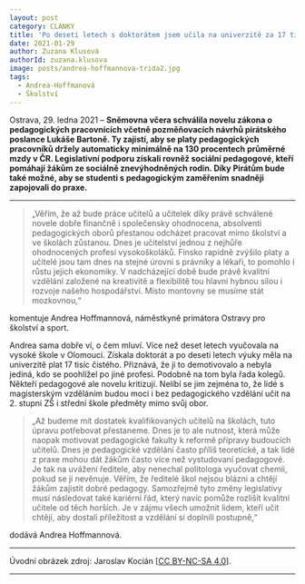 ```yaml
---
layout: post
category: CLANKY
title: 'Po deseti letech s doktorátem jsem učila na univerzitě za 17 tisíc čistého, učitelům zvýšení platu přeji.'
date: 2021-01-29
author: Zuzana Klusová
authorId: zuzana.klusova
image: posts/andrea-hoffmannova-trida2.jpg
tags:
  - Andrea-Hoffmanová
  - Školství
---
```


Ostrava, 29. ledna 2021 – **Sněmovna včera schválila novelu zákona o pedagogických pracovnících včetně pozměňovacích návrhů pirátského poslance Lukáše Bartoně. Ty zajistí, aby se platy pedagogických pracovníků držely automaticky minimálně na 130 procentech průměrné mzdy v ČR. Legislativní podporu získali rovněž sociální pedagogové, kteří pomáhají žákům ze sociálně znevýhodněných rodin. Díky Pirátům bude také možné, aby se studenti s pedagogickým zaměřením snadněji zapojovali do praxe.**

<hr />

>„Věřím, že až bude práce učitelů a učitelek díky právě schválené novele dobře finančně i společensky ohodnocena, absolventi pedagogických oborů přestanou odcházet pracovat mimo školství a ve školách zůstanou. Dnes je učitelství jednou z nejhůře ohodnocených profesí vysokoškoláků. Finsko rapidně zvýšilo platy a učitelé jsou tam dnes na stejné úrovni s právníky a lékaři, to pomohlo i růstu jejich ekonomiky. V nadcházející době bude právě kvalitní vzdělání založené na kreativitě a flexibilitě tou hlavní hybnou silou i rozvoje našeho hospodářství. Místo montovny se musíme stát mozkovnou,“

komentuje Andrea Hoffmannová, náměstkyně primátora Ostravy pro školství a sport. 

Andrea sama dobře ví, o čem mluví. Více než deset letech vyučovala na vysoké škole v Olomouci. Získala doktorát a po deseti letech výuky měla na univerzitě plat 17 tisíc čistého. Přiznává, že ji to demotivovalo a nebyla jediná, kdo se poohlížel po jiné profesi. Podobně na tom byla řada kolegů. Někteří pedagogové ale novelu kritizují. Nelíbí se jim zejména to, že lidé s magisterským vzděláním budou moci i bez pedagogického vzdělání učit na 2. stupni ZŠ i střední škole předměty mimo svůj obor. 

>„Až budeme mít dostatek kvalifikovaných učitelů na školách, tuto úpravu potřebovat přestaneme. Dnes je to ale nutnost, která může naopak motivovat pedagogické fakulty k reformě přípravy budoucích učitelů. Dnes je pedagogické vzdělání často příliš teoretické, a tak lidé z praxe mohou dát žákům často více než vystudovaní pedagogové. Je tak na uvážení ředitele, aby nenechal politologa vyučovat chemii, pokud se jí nevěnuje. Věřím, že ředitelé škol nejsou blázni a chtějí žákům zajistit dobré pedagogy. Samozřejmě tyto změny legislativy musí následovat také kariérní řád, který navíc pomůže rozlišit kvalitní učitele od těch horších. Je v zájmu všech umožnit lidem, kteří učit chtějí, aby dostali příležitost a vzdělání si doplnili postupně,“ 

dodává Andrea Hoffmannová.

---

Úvodní obrázek zdroj: Jaroslav Kocián \[[CC BY-NC-SA 4.0](https://creativecommons.org/licenses/by-nc-sa/4.0/deed.cs)\].

- - -
